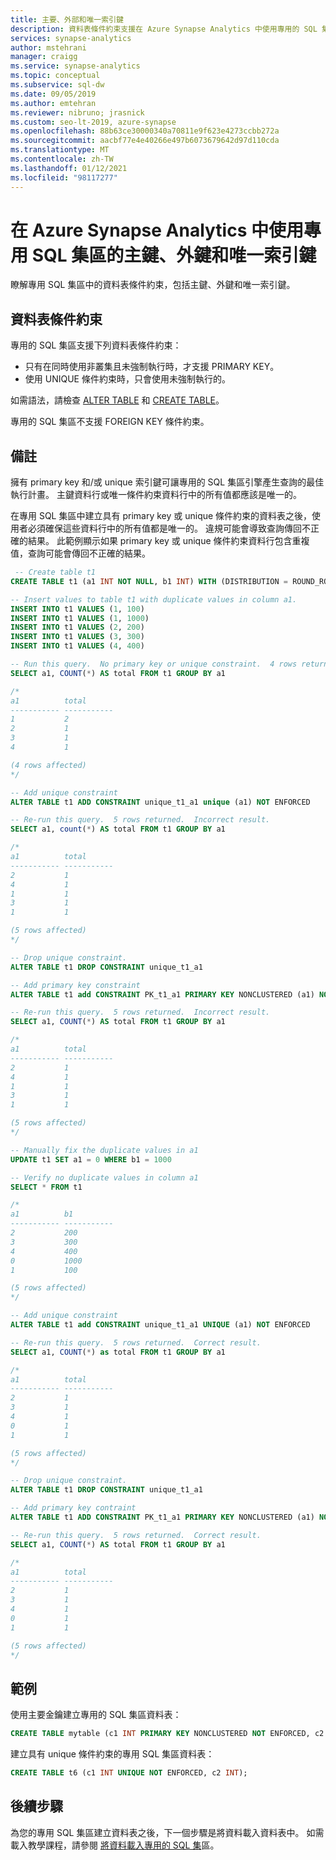 ```yaml
---
title: 主要、外部和唯一索引鍵
description: 資料表條件約束支援在 Azure Synapse Analytics 中使用專用的 SQL 集區
services: synapse-analytics
author: mstehrani
manager: craigg
ms.service: synapse-analytics
ms.topic: conceptual
ms.subservice: sql-dw
ms.date: 09/05/2019
ms.author: emtehran
ms.reviewer: nibruno; jrasnick
ms.custom: seo-lt-2019, azure-synapse
ms.openlocfilehash: 88b63ce30000340a70811e9f623e4273ccbb272a
ms.sourcegitcommit: aacbf77e4e40266e497b6073679642d97d110cda
ms.translationtype: MT
ms.contentlocale: zh-TW
ms.lasthandoff: 01/12/2021
ms.locfileid: "98117277"
---
```

# <a name="primary-key-foreign-key-and-unique-key-using-dedicated-sql-pool-in-azure-synapse-analytics"></a>在 Azure Synapse Analytics 中使用專用 SQL 集區的主鍵、外鍵和唯一索引鍵

瞭解專用 SQL 集區中的資料表條件約束，包括主鍵、外鍵和唯一索引鍵。

## <a name="table-constraints"></a>資料表條件約束

專用的 SQL 集區支援下列資料表條件約束： 
- 只有在同時使用非叢集且未強制執行時，才支援 PRIMARY KEY。    
- 使用 UNIQUE 條件約束時，只會使用未強制執行的。

如需語法，請檢查 [ALTER TABLE](/sql/t-sql/statements/alter-table-transact-sql) 和 [CREATE TABLE](/sql/t-sql/statements/create-table-azure-sql-data-warehouse)。 

專用的 SQL 集區不支援 FOREIGN KEY 條件約束。  


## <a name="remarks"></a>備註

擁有 primary key 和/或 unique 索引鍵可讓專用的 SQL 集區引擎產生查詢的最佳執行計畫。  主鍵資料行或唯一條件約束資料行中的所有值都應該是唯一的。

在專用 SQL 集區中建立具有 primary key 或 unique 條件約束的資料表之後，使用者必須確保這些資料行中的所有值都是唯一的。  違規可能會導致查詢傳回不正確的結果。  此範例顯示如果 primary key 或 unique 條件約束資料行包含重複值，查詢可能會傳回不正確的結果。  

```sql
 -- Create table t1
CREATE TABLE t1 (a1 INT NOT NULL, b1 INT) WITH (DISTRIBUTION = ROUND_ROBIN)

-- Insert values to table t1 with duplicate values in column a1.
INSERT INTO t1 VALUES (1, 100)
INSERT INTO t1 VALUES (1, 1000)
INSERT INTO t1 VALUES (2, 200)
INSERT INTO t1 VALUES (3, 300)
INSERT INTO t1 VALUES (4, 400)

-- Run this query.  No primary key or unique constraint.  4 rows returned. Correct result.
SELECT a1, COUNT(*) AS total FROM t1 GROUP BY a1

/*
a1          total
----------- -----------
1           2
2           1
3           1
4           1

(4 rows affected)
*/

-- Add unique constraint
ALTER TABLE t1 ADD CONSTRAINT unique_t1_a1 unique (a1) NOT ENFORCED

-- Re-run this query.  5 rows returned.  Incorrect result.
SELECT a1, count(*) AS total FROM t1 GROUP BY a1

/*
a1          total
----------- -----------
2           1
4           1
1           1
3           1
1           1

(5 rows affected)
*/

-- Drop unique constraint.
ALTER TABLE t1 DROP CONSTRAINT unique_t1_a1

-- Add primary key constraint
ALTER TABLE t1 add CONSTRAINT PK_t1_a1 PRIMARY KEY NONCLUSTERED (a1) NOT ENFORCED

-- Re-run this query.  5 rows returned.  Incorrect result.
SELECT a1, COUNT(*) AS total FROM t1 GROUP BY a1

/*
a1          total
----------- -----------
2           1
4           1
1           1
3           1
1           1

(5 rows affected)
*/

-- Manually fix the duplicate values in a1
UPDATE t1 SET a1 = 0 WHERE b1 = 1000

-- Verify no duplicate values in column a1 
SELECT * FROM t1

/*
a1          b1
----------- -----------
2           200
3           300
4           400
0           1000
1           100

(5 rows affected)
*/

-- Add unique constraint
ALTER TABLE t1 add CONSTRAINT unique_t1_a1 UNIQUE (a1) NOT ENFORCED  

-- Re-run this query.  5 rows returned.  Correct result.
SELECT a1, COUNT(*) as total FROM t1 GROUP BY a1

/*
a1          total
----------- -----------
2           1
3           1
4           1
0           1
1           1

(5 rows affected)
*/

-- Drop unique constraint.
ALTER TABLE t1 DROP CONSTRAINT unique_t1_a1

-- Add primary key contraint
ALTER TABLE t1 ADD CONSTRAINT PK_t1_a1 PRIMARY KEY NONCLUSTERED (a1) NOT ENFORCED

-- Re-run this query.  5 rows returned.  Correct result.
SELECT a1, COUNT(*) AS total FROM t1 GROUP BY a1

/*
a1          total
----------- -----------
2           1
3           1
4           1
0           1
1           1

(5 rows affected)
*/

```

## <a name="examples"></a>範例

使用主要金鑰建立專用的 SQL 集區資料表： 

```sql 
CREATE TABLE mytable (c1 INT PRIMARY KEY NONCLUSTERED NOT ENFORCED, c2 INT);
```

建立具有 unique 條件約束的專用 SQL 集區資料表：

```sql
CREATE TABLE t6 (c1 INT UNIQUE NOT ENFORCED, c2 INT);
```

## <a name="next-steps"></a>後續步驟

為您的專用 SQL 集區建立資料表之後，下一個步驟是將資料載入資料表中。 如需載入教學課程，請參閱 [將資料載入專用的 SQL 集](load-data-wideworldimportersdw.md)區。